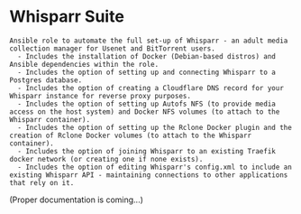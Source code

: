 Whisparr Suite
=========

    Ansible role to automate the full set-up of Whisparr - an adult media collection manager for Usenet and BitTorrent users.
      - Includes the installation of Docker (Debian-based distros) and Ansible dependencies within the role.
      - Includes the option of setting up and connecting Whisparr to a Postgres database.
      - Includes the option of creating a Cloudflare DNS record for your Whisparr instance for reverse proxy purposes.
      - Includes the option of setting up Autofs NFS (to provide media access on the host system) and Docker NFS volumes (to attach to the Whisparr container).
      - Includes the option of setting up the Rclone Docker plugin and the creation of Rclone Docker volumes (to attach to the Whisparr container).
      - Includes the option of joining Whisparr to an existing Traefik docker network (or creating one if none exists).
      - Includes the option of editing Whisparr's config.xml to include an existing Whisparr API - maintaining connections to other applications that rely on it.

(Proper documentation is coming...)